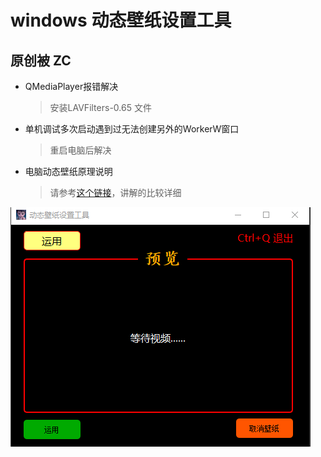 windows 动态壁纸设置工具
======================
原创被 ZC
----------------------
* QMediaPlayer报错解决
  > 安装LAVFilters-0.65 文件
* 单机调试多次启动遇到过无法创建另外的WorkerW窗口
  > 重启电脑后解决
* 电脑动态壁纸原理说明
  > 请参考[这个链接](https://blog.csdn.net/bjbz_cxy/article/details/79893134)，讲解的比较详细
  
  
![效果](https://github.com/starzc-galaxy/Dynamic-desktop/blob/master/1630408420(1).png)
